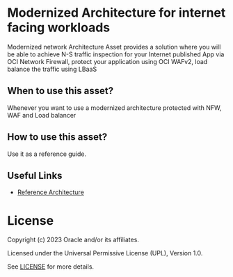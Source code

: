 # Modernized Architecture for internet facing workloads
 
Modernized network Architecture Asset provides a solution where you will be able to achieve N-S traffic inspection for your Internet published App via OCI Network Firewall, protect your application using OCI WAFv2, load balance the traffic using LBaaS
 
## When to use this asset?
 
Whenever you want to use a modernized architecture protected with NFW, WAF and Load balancer
 
## How to use this asset?
 
Use it as a reference guide.
 
## Useful Links 

- [Reference Architecture ](files/Modernized%20Architecture.pdf)

# License
 
Copyright (c) 2023 Oracle and/or its affiliates.
 
Licensed under the Universal Permissive License (UPL), Version 1.0.
 
See [LICENSE](https://github.com/oracle-devrel/technology-engineering/blob/folder-structure/LICENSE) for more details.
